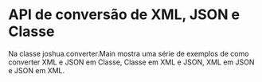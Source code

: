 # API de conversão de XML, JSON e Classe

Na classe joshua.converter.Main mostra uma série de exemplos de como converter XML e JSON em Classe, Classe em XML e JSON, XML em JSON e JSON em XML.
